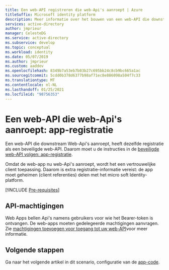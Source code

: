 ```yaml
---
title: Een web-API registreren die web-Api's aanroept | Azure
titleSuffix: Microsoft identity platform
description: Meer informatie over het bouwen van een web-API die downstream Web-Api's (app-registratie) aanroept.
services: active-directory
author: jmprieur
manager: CelesteDG
ms.service: active-directory
ms.subservice: develop
ms.topic: conceptual
ms.workload: identity
ms.date: 05/07/2019
ms.author: jmprieur
ms.custom: aaddev
ms.openlocfilehash: 8349b7a53eb7b03b27c695bb24c8cb9bc665a1ac
ms.sourcegitcommit: 5cdd0b378d6377b98af71ec8e886098a504f7c33
ms.translationtype: MT
ms.contentlocale: nl-NL
ms.lasthandoff: 01/25/2021
ms.locfileid: "98756353"
---
```

# <a name="a-web-api-that-calls-web-apis-app-registration"></a>Een web-API die web-Api's aanroept: app-registratie

Een web-API die downstream Web-Api's aanroept, heeft dezelfde registratie als een beveiligde web-API. Daarom moet u de instructies in de [beveiligde web-API volgen: app-registratie](scenario-protected-web-api-app-registration.md).

Omdat de web-app nu web-Api's aanroept, wordt het een vertrouwelijke client toepassing. Daarom is extra registratie-informatie vereist: de app moet geheimen (client referenties) delen met het micro soft Identity-platform.

[!INCLUDE [Pre-requisites](../../../includes/active-directory-develop-scenarios-registration-client-secrets.md)]

## <a name="api-permissions"></a>API-machtigingen

Web Apps bellen Api's namens gebruikers voor wie het Bearer-token is ontvangen. De web-apps moeten gedelegeerde machtigingen aanvragen. Zie [machtigingen toevoegen voor toegang tot uw web-API](quickstart-configure-app-access-web-apis.md#add-permissions-to-access-your-web-api)voor meer informatie.

## <a name="next-steps"></a>Volgende stappen

Ga naar het volgende artikel in dit scenario, configuratie van de [app-code](scenario-web-api-call-api-app-configuration.md).
